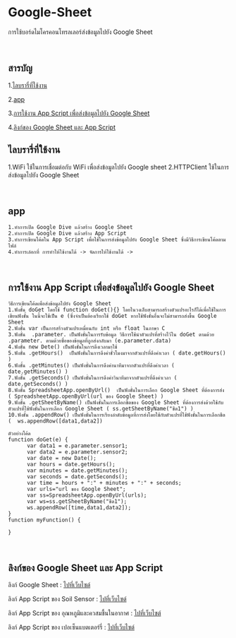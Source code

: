 # Google-Sheet
  การใช้บอร์ดไมโครคอนโทรลเลอร์ส่งข้อมูลไปยัง Google Sheet

<br/>
  
## <a name="content"></a> สารบัญ
  1.[ไลบรารี่ที่ใช้งาน](#library)
  
  2.[app](#Sp)
  
  3.[การใช้งาน App Script เพื่อส่งข้อมูลไปยัง Google Sheet](#google)
  
  4.[ลิงก์ของ Google Sheet และ App Script](#Link)
<br/>

## <a name="library"></a> ไลบรารี่ที่ใช้งาน
  1.WiFi ใช้ในการเชื่อมต่อกับ WiFi เพื่อส่งข้อมูลไปยัง Google sheet
  2.HTTPClient ใช้ในการส่งข้อมูลไปยัง Google Sheet

<br/>

## <a name="Sp"></a> app
    1.ทำการเปิด Google Dive แล้วสร้าง Google Sheet
    2.ทำการเปิด Google Dive แล้วสร้าง App Script
    3.ทำการเขียนโค้ดใน App Script เพื่อใช้ในการส่งข้อมูลไปยัง Google Sheet ซึ่งมีวิธีการเขียนโค้ดตามไฟล์ 
    4.ทำการเล์อกที่ การทำให้ใช้งานได้ -> จัดการให้ใช้งานได้ ->

<br/>

## <a name="google"></a> การใช้งาน App Script เพื่อส่งข้อมูลไปยัง Google Sheet
    วิธีการเขียนโค้ดเพื่อส่งข้อมูลไปยัง Google Sheet
    1.ฟังชั้น doGet โดยใช้ function doGet(){} โดยในวงเล็บสามารถสร้างตัวแปรอะไรก็ได้เพื่อใช้ในการเขียนฟังชั้น ในนี้จะใช้เป็น e (ซึ่งจำเป็นต้องเรียกใช้ doGet หากใช้ฟังชั่นอื่นจะไม่สามารถส่งขึ้น Google Sheet
    2.ฟังชั่น var เป็นการสร้างตัวแปรเหมื่อนกับ int หรือ float ในภาษา C
    3.ฟังชั่น  .parameter. เป็นฟังชั่นในการรับข้อมูล วิธีการใช้นำตัวแปรที่สร้างไว้ใน doGet ตามด้วย .parameter. ตามด้วยชื่อของข้อมูลที่ถูกส่งกลับมา (e.parameter.data)
    4.ฟังชั่น new Dete() เป็นฟังชั่นในการดึงเวลามาใช้
    5.ฟังชั่น .getHours()  เป็นฟังชั่นในการดึงค่าชั่วโมงมาจากตัวแปรที่ดึงค่าเวลา ( date.getHours() )
    6.ฟังชั้น .getMinutes() เป็นฟังชั่นในการดึงค่านาทีมาจากตัวแปรที่ดึงค่าเวลา ( date.getMinutes() )
    7.ฟังชั้น .getSeconds() เป็นฟังชั่นในการดึงค่าวินาทีมาจากตัวแปรที่ดึงค่าเวลา ( date.getSeconds() )
    8.ฟังชั้น SpreadsheetApp.openByUrl()  เป็นฟังชั่นในการเลือก Google Sheet ที่ต้องการส่ง ( SpreadsheetApp.openByUrl(url ของ Google Sheet) )
    9.ฟังชั้น .getSheetByName() เป็นฟังชั่นในการเลือกชีตของ Google Sheet ที่ต้องการส่งด้วยใช้กับตัวแปรที่ใช้ฟังชั่นในการเลือก Google Sheet ( ss.getSheetByName("ชีต1") )
    10.ฟังชั้น .appendRow() เป็นฟังชั่นในการเรียงลำดับข้อมูลที่การส่งโดยใช้กับตัวแปรที่ใช้ฟังชั่นในการเลือกชีต (  ws.appendRow([data1,data2])
    
    ตัวอย่างโค้ด
    function doGet(e) {
          var data1 = e.parameter.sensor1;
          var data2 = e.parameter.sensor2;
          var date = new Date();
          var hours = date.getHours();
          var minutes = date.getMinutes();
          var seconds = date.getSeconds(); 
          var time = hours + ":" + minutes + ":" + seconds;
          var urls="url ของ Google Sheet";
          var ss=SpreadsheetApp.openByUrl(urls);
          var ws=ss.getSheetByName("ชีต1");
          ws.appendRow([time,data1,data2]);
    }
    function myFunction() {
      
    }


<br/>
   
## <a name="Link"></a> ลิงก์ของ Google Sheet และ App Script
ลิงก์ Google Sheet : [ไปที่เว็บไซต์](https://docs.google.com/spreadsheets/d/1WmaNBVfGaR6_M2FEWlNePuxF7KyquoJBrCNNLKxdUzM/edit?gid=0#gid=0)

ลิงก์ App Script ของ Soil Sensor : [ไปที่เว็บไซต์](https://script.google.com/d/1Mdd5yoEIhzhPuhuZc5btQAsZM5MPQrRmxWRQVlMX3e0VDdiDSvA5cKQQ/edit?usp=drive_link)

ลิงก์ App Script ของ อุณหภูมิและควสมชื้นในอากาศ : [ไปที่เว็บไซต์](https://script.google.com/d/1Zrlc-ooEr6B-3yoyaWD6enGBAqd9MEnwu9rqNukZTTX2xZq-4uJAKik3/edit?usp=drive_link)

ลิงก์ App Script ของ เปอเซ็นแบตเตอร์รี่ : [ไปที่เว็บไซต์](https://script.google.com/d/1LMfAsO0ANZI3b9LDrvzPKpmksBPqMbsgNu1F_Pq4gQ-BhTwBVdiDTrZ1/edit?usp=drive_link)

<br/>
